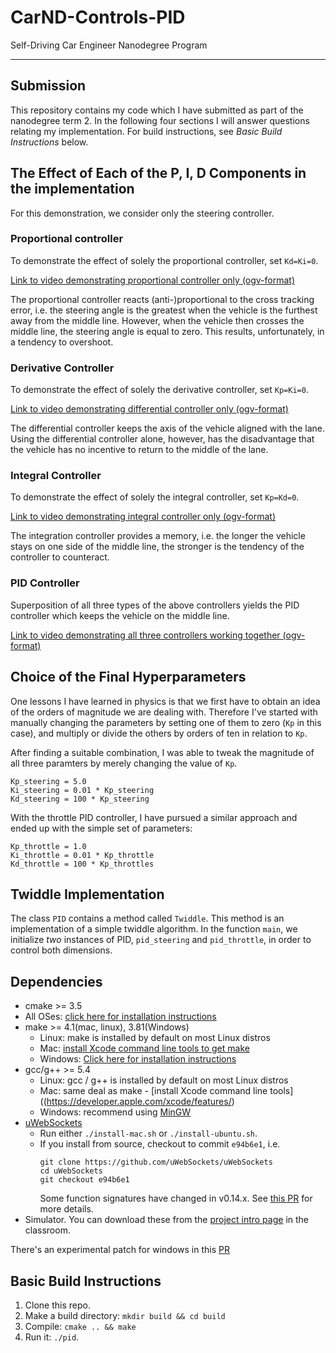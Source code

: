 # CarND-Controls-PID
Self-Driving Car Engineer Nanodegree Program

---
## Submission
This repository contains my code which I have submitted as part of the nanodegree term 2. In the following four sections I will answer questions relating my implementation.
For build instructions, see *Basic Build Instructions* below.


## The Effect of Each of the P, I, D Components in the implementation
For this demonstration, we consider only the steering controller.

### Proportional controller
To demonstrate the effect of solely the proportional controller, set `Kd=Ki=0`.

[Link to video demonstrating proportional controller only (ogv-format)](./image/videos/Kp_only.ogv)

The proportional controller reacts (anti-)proportional to the cross tracking error, i.e. the steering angle is the greatest when the vehicle is the furthest away from the middle line. However, when the vehicle then crosses the middle line, the steering angle is equal to zero. This results, unfortunately, in a tendency to overshoot.


### Derivative Controller
To demonstrate the effect of solely the derivative controller, set `Kp=Ki=0`.

[Link to video demonstrating differential controller only (ogv-format)](./image/videos/Kd_only.ogv)

The differential controller keeps the axis of the vehicle aligned with the lane.
Using the differential controller alone, however, has the disadvantage that the vehicle has no incentive to return to the middle of the lane.

### Integral Controller
To demonstrate the effect of solely the integral controller, set `Kp=Kd=0`.

[Link to video demonstrating integral controller only (ogv-format)](./image/videos/Ki_only.ogv)

The integration controller provides a memory, i.e. the longer the vehicle stays on one side of the middle line, the stronger is the tendency of the controller to counteract.

### PID Controller
Superposition of all three types of the above controllers yields the PID controller which keeps the vehicle on the middle line.

[Link to video demonstrating all three controllers working together (ogv-format)](./image/videos/demo.ogv)


## Choice of the Final Hyperparameters
One lessons I have learned in physics is that we first have to obtain an idea of the orders of magnitude we are dealing with. Therefore I've started with manually changing the parameters by setting one of them to zero (`Kp` in this case), and multiply or divide the others by orders of ten in relation to `Kp`.


After finding a suitable combination, I was able to tweak the magnitude of all three paramters by merely changing the value of `Kp`.

```
Kp_steering = 5.0
Ki_steering = 0.01 * Kp_steering
Kd_steering = 100 * Kp_steering
```

With the throttle PID controller, I have pursued a similar approach and ended up with the simple set of parameters:

```
Kp_throttle = 1.0
Ki_throttle = 0.01 * Kp_throttle
Kd_throttle = 100 * Kp_throttles
```


## Twiddle Implementation
The class `PID` contains a method called `Twiddle`.  This method is an implementation of a simple twiddle algorithm. In the function `main`, we initialize *two* instances of PID, `pid_steering` and `pid_throttle`, in order to control both dimensions.






## Dependencies

* cmake >= 3.5
 * All OSes: [click here for installation instructions](https://cmake.org/install/)
* make >= 4.1(mac, linux), 3.81(Windows)
  * Linux: make is installed by default on most Linux distros
  * Mac: [install Xcode command line tools to get make](https://developer.apple.com/xcode/features/)
  * Windows: [Click here for installation instructions](http://gnuwin32.sourceforge.net/packages/make.htm)
* gcc/g++ >= 5.4
  * Linux: gcc / g++ is installed by default on most Linux distros
  * Mac: same deal as make - [install Xcode command line tools]((https://developer.apple.com/xcode/features/)
  * Windows: recommend using [MinGW](http://www.mingw.org/)
* [uWebSockets](https://github.com/uWebSockets/uWebSockets)
  * Run either `./install-mac.sh` or `./install-ubuntu.sh`.
  * If you install from source, checkout to commit `e94b6e1`, i.e.
    ```
    git clone https://github.com/uWebSockets/uWebSockets
    cd uWebSockets
    git checkout e94b6e1
    ```
    Some function signatures have changed in v0.14.x. See [this PR](https://github.com/udacity/CarND-MPC-Project/pull/3) for more details.
* Simulator. You can download these from the [project intro page](https://github.com/udacity/self-driving-car-sim/releases) in the classroom.

There's an experimental patch for windows in this [PR](https://github.com/udacity/CarND-PID-Control-Project/pull/3)

## Basic Build Instructions

1. Clone this repo.
2. Make a build directory: `mkdir build && cd build`
3. Compile: `cmake .. && make`
4. Run it: `./pid`.
